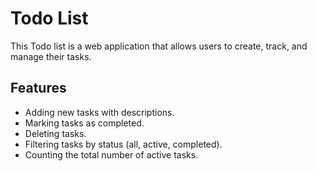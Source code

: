 # Todo List

This Todo list is a web application that allows users to create, track, and manage their tasks.

## Features

- Adding new tasks with descriptions.
- Marking tasks as completed.
- Deleting tasks.
- Filtering tasks by status (all, active, completed).
- Counting the total number of active tasks.
